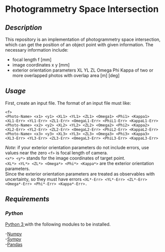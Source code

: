 Photogrammetry Space Intersection
==========

## _Description_ 
This repository is an implementation of photogrammetry space intersection, which can get the position of an object point with given information.
The necessary information include:  
+ focal length f [mm]  
+ image coordinates x y [mm]  
+ exterior orientation parameters XL YL ZL Omega Phi Kappa of two or more overlapped photos with overlap area [m] [deg]  


## _Usage_
First, create an input file. The format of an input file must like:
```
<f>
<Photo-Name> <x1> <y1> <XL1> <YL1> <ZL1> <Omega1> <Phi1> <Kappa1> <XL1-Err> <YL1-Err> <ZL1-Err> <OmegaL1-Err> <PhiL1-Err> <KappaL1-Err>
<Photo-Name> <x2> <y2> <XL2> <YL2> <ZL2> <Omega2> <Phi2> <Kappa2> <XL2-Err> <YL2-Err> <ZL2-Err> <OmegaL2-Err> <PhiL2-Err> <KappaL2-Err>
<Photo-Name> <x3> <y3> <XL3> <YL3> <ZL3> <Omega3> <Phi3> <Kappa3> <XL3-Err> <YL3-Err> <ZL3-Err> <OmegaL3-Err> <PhiL3-Err> <KappaL3-Err>
```
_Note_: if your exterior orientation parameters do not include errors, use values near the zero
`<f>` is focal length of camera.  
`<x*> <y*>` stands for the image coordinates of target point.  
`<XL*> <YL*> <ZL*> <Omega*> <Phi*> <Kappa*>` are the exterior orientation parameters.  
Since the exterior orientation parameters are treated as observables with uncertainty, so they must have errors `<XL*-Err> <YL*-Err> <ZL*-Err> <Omega*-Err> <Phi*-Err> <Kappa*-Err>.`

## _Requirements_

### _Python_
[Python 3 ](https://www.python.org) with the following modules to be installed.

-[Numpy](http://www.numpy.org)  
-[Sympy](http://www.sympy.org/en/index.html)  
-[Pandas](http://pandas.pydata.org/)  

